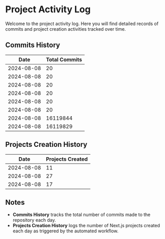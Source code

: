 # Project Activity Log

Welcome to the project activity log. Here you will find detailed records of commits and project creation activities tracked over time.

## Commits History
<!--START_SECTION:batch_creation_of_commits-->
| Date       | Total Commits |
|------------|---------------|
| 2024-08-08 | 20 |
| 2024-08-08 | 20 |
| 2024-08-08 | 20 |
| 2024-08-08 | 20 |
| 2024-08-08 | 20 |
| 2024-08-08 | 20 |
| 2024-08-08 | 16119844 |
| 2024-08-08 | 16119829 |

<!--END_SECTION:batch_creation_of_commits-->

## Projects Creation History

<!--START_SECTION:bulk_projects_creation-->
| Date       | Projects Created |
|------------|------------------|
| 2024-08-08 | 11 |
| 2024-08-08 | 27 |
| 2024-08-08 | 17 |

<!--END_SECTION:bulk_projects_creation-->

## Notes

- **Commits History** tracks the total number of commits made to the repository each day.
- **Projects Creation History** logs the number of Next.js projects created each day as triggered by the automated workflow.
